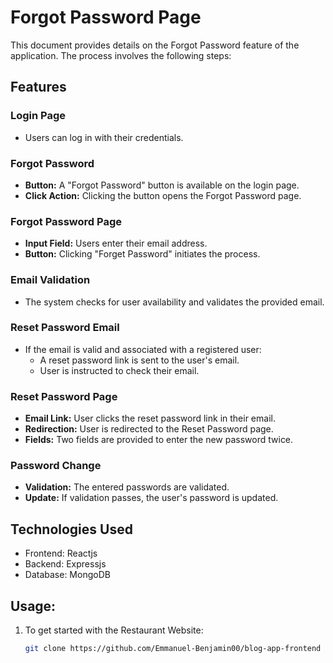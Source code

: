 # Forgot Password Page

This document provides details on the Forgot Password feature of the application. The process involves the following steps:

## Features

### Login Page

- Users can log in with their credentials.

### Forgot Password

- **Button:** A "Forgot Password" button is available on the login page.
- **Click Action:** Clicking the button opens the Forgot Password page.

### Forgot Password Page

- **Input Field:** Users enter their email address.
- **Button:** Clicking "Forget Password" initiates the process.

### Email Validation

- The system checks for user availability and validates the provided email.

### Reset Password Email

- If the email is valid and associated with a registered user:
  - A reset password link is sent to the user's email.
  - User is instructed to check their email.

### Reset Password Page

- **Email Link:** User clicks the reset password link in their email.
- **Redirection:** User is redirected to the Reset Password page.
- **Fields:** Two fields are provided to enter the new password twice.

### Password Change

- **Validation:** The entered passwords are validated.
- **Update:** If validation passes, the user's password is updated.

## Technologies Used

- Frontend: Reactjs
- Backend: Expressjs
- Database: MongoDB

## Usage:

1. To get started with the Restaurant Website:
   ```bash
   git clone https://github.com/Emmanuel-Benjamin00/blog-app-frontend

